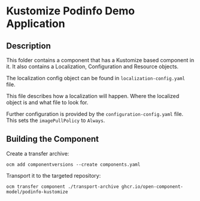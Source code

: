 # Kustomize Podinfo Demo Application

## Description

This folder contains a component that has a Kustomize based component in it.
It also contains a Localization, Configuration and Resource objects.

The localization config object can be found in `localization-config.yaml` file.

This file describes how a localization will happen. Where the localized object is and
what file to look for.

Further configuration is provided by the `configuration-config.yaml` file. This sets
the `imagePullPolicy` to `Always`.

## Building the Component

Create a transfer archive:

```
ocm add componentversions --create components.yaml
```

Transport it to the targeted repository:

```
ocm transfer component ./transport-archive ghcr.io/open-component-model/podinfo-kustomize
```
